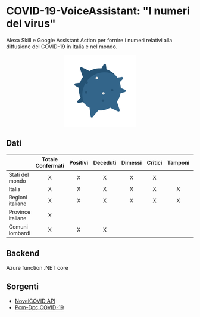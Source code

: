 # COVID-19-VoiceAssistant: "I numeri del virus"
Alexa Skill e Google Assistant Action per fornire i numeri relativi alla diffusione del COVID-19 in Italia e nel mondo.

<p align="center">
  <img src="https://raw.githubusercontent.com/lorenzogiudici5/COVID-19-VoiceAssistant/develop/CoronavirusFunction/Content/Images/virus192.png">
</p>

## Dati
| | Totale Confermati | Positivi | Deceduti | Dimessi | Critici | Tamponi | Ospedalizzati |
| ---------------     | :---:  | :---:  | :---:  | :---:  | :---:  | :---:  | :---:  |
| Stati del mondo     |          X        |     X    |     X    |    X    |    X    |  |  |
| Italia              |          X        |     X    |     X    |    X    |    X    |  X | X |
| Regioni italiane    |          X        |     X    |     X    |    X    |    X    |  X | X |
| Province italiane   |          X        |          |          |         |         |  |  |
| Comuni lombardi     |          X        |     X    |      X   |         |         |  |  |

## Backend
Azure function .NET core
 
## Sorgenti
- [NovelCOVID API](https://github.com/NovelCOVID/API)
- [Pcm-Dpc COVID-19](https://github.com/pcm-dpc/COVID-19)
